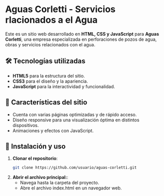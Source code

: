 # Aguas Corletti - Servicios rlacionados a el Agua

Este es un sitio web desarrollado en **HTML, CSS y JavaScript** para **Aguas Corletti**, una empresa especializada en perforaciones de pozos de agua, obras y servicios relacionados con el agua.

## 🛠 Tecnologías utilizadas
- **HTML5** para la estructura del sitio.
- **CSS3** para el diseño y la apariencia.
- **JavaScript** para la interactividad y funcionalidad.

## 🚀 Características del sitio
- Cuenta con varias páginas optimizadas y de rápido acceso.
- Diseño responsive para una visualización óptima en distintos dispositivos.
- Animaciones y efectos con JavaScript.

## 📂 Instalación y uso

1. **Clonar el repositorio**:
   ```bash
   git clone https://github.com/usuario/aguas-corletti.git

2. **Abrir el archivo principal:**:
    - Navega hasta la carpeta del proyecto.
    - Abre el archivo index.html en un navegador web.
  
